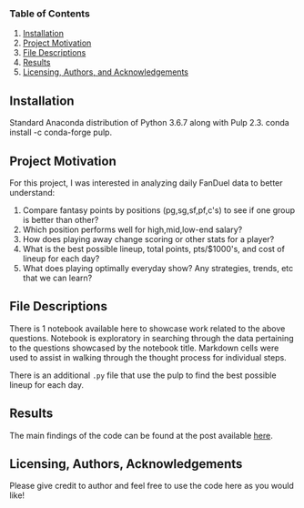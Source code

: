### Table of Contents

1. [Installation](#installation)
2. [Project Motivation](#motivation)
3. [File Descriptions](#files)
4. [Results](#results)
5. [Licensing, Authors, and Acknowledgements](#licensing)

## Installation <a name="installation"></a>

Standard Anaconda distribution of Python 3.6.7 along with Pulp 2.3. conda install -c conda-forge pulp.

## Project Motivation<a name="motivation"></a>

For this project, I was interested in analyzing daily FanDuel data to better understand:

1. Compare fantasy points by positions (pg,sg,sf,pf,c's) to see if one group is better than other?
2. Which position performs well for high,mid,low-end salary?
3. How does playing away change scoring or other stats for a player?
4. What is the best possible lineup, total points, pts/$1000's, and cost of lineup for each day?
5. What does playing optimally everyday show?  Any strategies, trends, etc that we can learn?


## File Descriptions <a name="files"></a>

There is 1 notebook available here to showcase work related to the above questions.  Notebook is exploratory in searching through the data pertaining to the questions showcased by the notebook title.  Markdown cells were used to assist in walking through the thought process for individual steps.

There is an additional `.py` file that use the pulp to find the best possible lineup for each day.

## Results<a name="results"></a>

The main findings of the code can be found at the post available [here](https://medium.com/@jsingh63/how-do-you-win-daily-fantasy-basketball-contests-da3e21a58b6b).

## Licensing, Authors, Acknowledgements<a name="licensing"></a>

Please give credit to author and feel free to use the code here as you would like!

